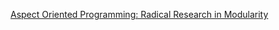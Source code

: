 [Aspect Oriented Programming: Radical Research in Modularity](https://www.youtube.com/watch?v=40Q16Ix-src)
